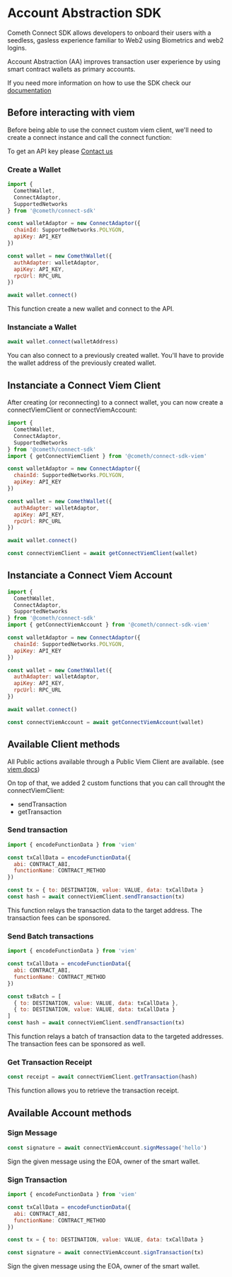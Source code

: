 # Account Abstraction SDK

Cometh Connect SDK allows developers to onboard their users with a seedless, gasless experience familiar to Web2 using Biometrics and web2 logins.

Account Abstraction (AA) improves transaction user experience by using smart contract wallets as primary accounts.

If you need more information on how to use the SDK check our [documentation](https://docs.cometh.io/connect/cometh-connect/what-is-connect)

## Before interacting with viem

Before being able to use the connect custom viem client, we'll need to create a connect instance and call the connect function:

To get an API key please [Contact us](https://www.cometh.io/)

### Create a Wallet

```javascript
import {
  ComethWallet,
  ConnectAdaptor,
  SupportedNetworks
} from '@cometh/connect-sdk'

const walletAdaptor = new ConnectAdaptor({
  chainId: SupportedNetworks.POLYGON,
  apiKey: API_KEY
})

const wallet = new ComethWallet({
  authAdapter: walletAdaptor,
  apiKey: API_KEY,
  rpcUrl: RPC_URL
})

await wallet.connect()
```

This function create a new wallet and connect to the API.

### Instanciate a Wallet

```javascript
await wallet.connect(walletAddress)
```

You can also connect to a previously created wallet. You'll have to provide the wallet address of the previously created wallet.

## Instanciate a Connect Viem Client

After creating (or reconnecting) to a connect wallet, you can now create a connectViemClient or connectViemAccount:

```javascript
import {
  ComethWallet,
  ConnectAdaptor,
  SupportedNetworks
} from '@cometh/connect-sdk'
import { getConnectViemClient } from '@cometh/connect-sdk-viem'

const walletAdaptor = new ConnectAdaptor({
  chainId: SupportedNetworks.POLYGON,
  apiKey: API_KEY
})

const wallet = new ComethWallet({
  authAdapter: walletAdaptor,
  apiKey: API_KEY,
  rpcUrl: RPC_URL
})

await wallet.connect()

const connectViemClient = await getConnectViemClient(wallet)
```

## Instanciate a Connect Viem Account

```javascript
import {
  ComethWallet,
  ConnectAdaptor,
  SupportedNetworks
} from '@cometh/connect-sdk'
import { getConnectViemAccount } from '@cometh/connect-sdk-viem'

const walletAdaptor = new ConnectAdaptor({
  chainId: SupportedNetworks.POLYGON,
  apiKey: API_KEY
})

const wallet = new ComethWallet({
  authAdapter: walletAdaptor,
  apiKey: API_KEY,
  rpcUrl: RPC_URL
})

await wallet.connect()

const connectViemAccount = await getConnectViemAccount(wallet)
```

## Available Client methods

All Public actions available through a Public Viem Client are available. (see [viem docs](https://viem.sh/docs/actions/public/introduction.html))

On top of that, we added 2 custom functions that you can call throught the connectViemClient:

- sendTransaction
- getTransaction

### Send transaction

```javascript
import { encodeFunctionData } from 'viem'

const txCallData = encodeFunctionData({
  abi: CONTRACT_ABI,
  functionName: CONTRACT_METHOD
})

const tx = { to: DESTINATION, value: VALUE, data: txCallData }
const hash = await connectViemClient.sendTransaction(tx)
```

This function relays the transaction data to the target address. The transaction fees can be sponsored.

### Send Batch transactions

```javascript
import { encodeFunctionData } from 'viem'

const txCallData = encodeFunctionData({
  abi: CONTRACT_ABI,
  functionName: CONTRACT_METHOD
})

const txBatch = [
  { to: DESTINATION, value: VALUE, data: txCallData },
  { to: DESTINATION, value: VALUE, data: txCallData }
]
const hash = await connectViemClient.sendTransaction(tx)
```

This function relays a batch of transaction data to the targeted addresses. The transaction fees can be sponsored as well.

### Get Transaction Receipt

```javascript
const receipt = await connectViemClient.getTransaction(hash)
```

This function allows you to retrieve the transaction receipt.

## Available Account methods

### Sign Message

```javascript
const signature = await connectViemAccount.signMessage('hello')
```

Sign the given message using the EOA, owner of the smart wallet.

### Sign Transaction

```javascript
import { encodeFunctionData } from 'viem'

const txCallData = encodeFunctionData({
  abi: CONTRACT_ABI,
  functionName: CONTRACT_METHOD
})

const tx = { to: DESTINATION, value: VALUE, data: txCallData }

const signature = await connectViemAccount.signTransaction(tx)
```

Sign the given message using the EOA, owner of the smart wallet.
